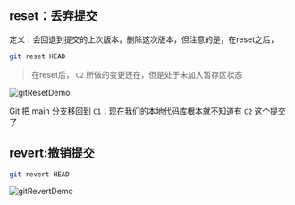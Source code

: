 

## reset：丢弃提交

定义：会回退到提交的上次版本，删除这次版本，但注意的是，在reset之后，

```bash
git reset HEAD
```

> 在reset后， `C2` 所做的变更还在，但是处于未加入暂存区状态



![gitResetDemo](E:\个人笔记\git\gif\gitResetDemo.gif)

Git 把 main 分支移回到 `C1`；现在我们的本地代码库根本就不知道有 `C2` 这个提交了





## revert:撤销提交

```bash
git revert HEAD
```

![gitRevertDemo](E:\个人笔记\git\gif\gitRevertDemo.gif)
